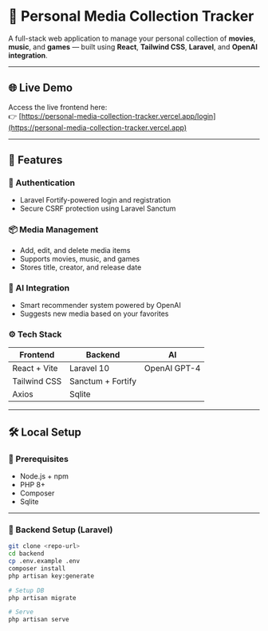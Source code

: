 # 🎥 Personal Media Collection Tracker

A full-stack web application to manage your personal collection of **movies**, **music**, and **games** — built using **React**, **Tailwind CSS**, **Laravel**, and **OpenAI integration**.

---

## 🌐 Live Demo

Access the live frontend here:  
👉 [https://personal-media-collection-tracker.vercel.app/login](https://personal-media-collection-tracker.vercel.app)

---

## 🚀 Features

### 🔐 Authentication

- Laravel Fortify-powered login and registration
- Secure CSRF protection using Laravel Sanctum

### 📦 Media Management

- Add, edit, and delete media items
- Supports movies, music, and games
- Stores title, creator, and release date

### 🤖 AI Integration

- Smart recommender system powered by OpenAI
- Suggests new media based on your favorites

### ⚙️ Tech Stack

| Frontend     | Backend           | AI           |
| ------------ | ----------------- | ------------ |
| React + Vite | Laravel 10        | OpenAI GPT-4 |
| Tailwind CSS | Sanctum + Fortify |              |
| Axios        | Sqlite            |              |

---

## 🛠️ Local Setup

### 🔧 Prerequisites

- Node.js + npm
- PHP 8+
- Composer
- Sqlite

---

### 🚩 Backend Setup (Laravel)

```bash
git clone <repo-url>
cd backend
cp .env.example .env
composer install
php artisan key:generate

# Setup DB
php artisan migrate

# Serve
php artisan serve
```
